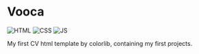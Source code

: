 # Vooca
![HTML](https://img.shields.io/badge/HTML%20Academy-302683?style=for-the-badge&logo=HTML%20Academy&logoColor=white) ![CSS]([https://img.shields.io/badge/postcss-DD3A0A?style=for-the-badge&logo=postcss&logoColor=white](https://img.shields.io/badge/CSS3-1572B6?style=for-the-badge&logo=css3&logoColor=white)) ![JS](https://img.shields.io/badge/JavaScript-323330?style=for-the-badge&logo=javascript&logoColor=F7DF1E)

My first CV html template by colorlib, containing my first projects.
